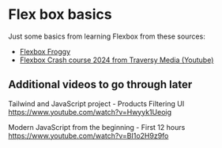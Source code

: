 # Flex box basics
Just some basics from learning Flexbox from these sources:
* [Flexbox Froggy](https://flexboxfroggy.com/)
* [Flexbox Crash course 2024 from Traversy Media (Youtube)](https://www.youtube.com/watch?v=3YW65K6LcIA)


## Additional videos to go through later
Tailwind and JavaScript project - Products Filtering UI
https://www.youtube.com/watch?v=Hwyyk1Ueoig

Modern JavaScript from the beginning - First 12 hours
https://www.youtube.com/watch?v=BI1o2H9z9fo